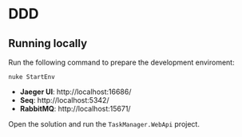 # DDD

## Running locally

Run the following command to prepare the development enviroment:

```
nuke StartEnv
```

- **Jaeger UI**: http://localhost:16686/
- **Seq**: http://localhost:5342/
- **RabbitMQ**: http://localhost:15671/

Open the solution and run the `TaskManager.WebApi` project.


